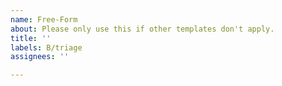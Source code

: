```yaml
---
name: Free-Form
about: Please only use this if other templates don't apply.
title: ''
labels: B/triage
assignees: ''

---
```

